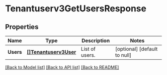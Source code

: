 # Tenantuserv3GetUsersResponse

## Properties
Name | Type | Description | Notes
------------ | ------------- | ------------- | -------------
**Users** | [**[]Tenantuserv3User**](tenantuserv3User.md) | List of users. | [optional] [default to null]

[[Back to Model list]](../README.md#documentation-for-models) [[Back to API list]](../README.md#documentation-for-api-endpoints) [[Back to README]](../README.md)

